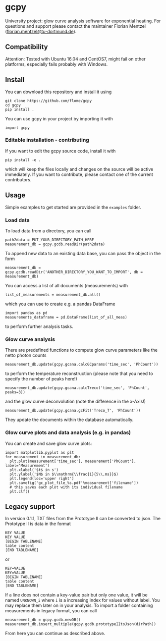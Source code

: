 
# gcpy
University project: glow curve analysis software for exponential heating.
For questions and support please contact the maintainer Florian Mentzel (florian.mentzel@tu-dortmund.de).

## Compatibility
Attention: Tested with Ubuntu 16.04 and CentOS7, might fail on other platforms, especially fails probably with Windows.

## Install

You can download this repository and install it using
```
git clone https://github.com/flome/gcpy
cd gcpy
pip install .
```
You can use gcpy in your project by importing it with
```
import gcpy
```

### Editable installation - contributing

If you want to edit the gcpy source code, install it with 
```
pip install -e .
```
which will keep the files locally and changes on the source will be active immediately. 
If you want to contribute, please contact one of the current contributors.

## Usage

Simple examples to get started are provided in the ```examples``` folder.

### Load data
To load data from a directory, you can call 

```
path2data = PUT_YOUR_DIRECTORY_PATH_HERE
measurement_db = gcpy.gcdb.readDir(path2data)
```
To append new data to an existing data base, you can pass the object in the form
```
measurement_db = gcpy.gcdb.readDir('ANOTHER_DIRECTORY_YOU_WANT_TO_IMPORT', db = measurement_db)
```

You can access a list of all documents (measurements) with
```
list_of_measurements = measurement_db.all()
```
which you can use to create e.g. a pandas DataFrame
```
import pandas as pd
measurements_dataframe = pd.DataFrame(list_of_all_meas)
```
to perform further analysis tasks.


### Glow curve analysis

There are predefined functions to compute glow curve parameters like the netto photon counts
```
measurement_db.update(gcpy.gcana.calcGCparams('time_sec', 'PhCount'))
```
to perform the temperature reconstruction (please note that you need to specify the number of peaks here!)
```
measurement_db.update(gcpy.gcana.calcTreco('time_sec', 'PhCount', peaks=3))
```
and the glow curve deconvolution (note the difference in the x-Axis!)
```
measurement_db.update(gcpy.gcana.gcFit('Treco_T', 'PhCount'))
```
They update the documents within the database automatically.

### Glow curve plots and data analysis (e.g. in pandas)

You can create and save glow curve plots:
```
import matplotlib.pyplot as plt
for measurement in measurement_db:
  plt.plot(measurement['time_sec'], measurement['PhCount'], label='Measurement')
  plt.xlabel('$t$ in s')
  plt.ylabel('$N$ in $\\mathrm{\\frac{1}{5\\,ms}}$)
  plt.legend(loc='upper right')
  plt.savefig('gc_plot_file_%s.pdf'%measurement['filename']) 
  # this saves each plot with its individual filename
  plt.clf()
```


## Legacy support

In version 0.1.1, TXT files from the Prototype II can be converted to json. The Prototype II is data in the format
```
KEY VALUE
KEY VALUE
[BEGIN TABLENAME]
table content
[END TABLENAME]
```
or
```
KEY=VALUE
KEY=VALUE
[BEGIN TABLENAME]
table content
[END TABLENAME]
```
If a line does not contain a key-value pair but only one value, it will be named ```UNKNOWN_i``` where ```i``` is a increasing index for values without label. You may replace them later on in your analysis.
To import a folder containing measurements in legacy format, you can call 
```
measurement_db = gcpy.gcdb.newDB()
measurement_db.insert_multiple(gcpy.gcdb.prototypeIItoJson(dirPath))
```
From here you can continue as described above.

